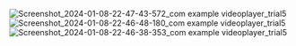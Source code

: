 ![Screenshot_2024-01-08-22-47-43-572_com example videoplayer_trial5](https://github.com/JiM35/Video-Player-trial-5/assets/48186310/bbfaaacd-35a6-4af1-8158-a23f6be4531c)
![Screenshot_2024-01-08-22-46-48-180_com example videoplayer_trial5](https://github.com/JiM35/Video-Player-trial-5/assets/48186310/e8939c48-00b3-436f-b95a-ade94fe269cd)
![Screenshot_2024-01-08-22-46-38-353_com example videoplayer_trial5](https://github.com/JiM35/Video-Player-trial-5/assets/48186310/3b53f384-7b6a-41fb-bfac-bbc6d0c78e6c)
